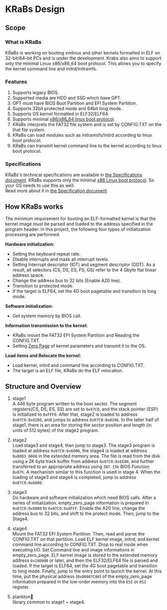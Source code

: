 # KRaBs Design

## Scope

### What is KRaBs
KRaBs is working on booting vmlinux and other kernels formatted in ELF on
32-bit/64-bit PCs and is under the development. Krabs also aims to support only the minimal Linux x86/x86_64 boot protocol. 
This allows you to specify the kernel command line and initrd/initramfs.  

### Features
1. Supports legacy BIOS.
2. Supported media are HDD and SSD which have GPT.
3. GPT must have BIOS Boot Partition and EFI System Partition.
4. Supports 32bit protected mode and 64bit long mode. 
5. Supports OS kernel formatted in ELF32/ELF64.
6. Supports minimal
[x86/x86_64 linux boot protocol](https://www.kernel.org/doc/html/latest/x86/boot.html). 
7. KRaBs interprets the FAT32 file system and is set by CONFIG.TXT on the that file system.
8. KRaBs can load modules such as initramsfs/initrd according to linux boot protocol.
9. KRaBs can transmit kernel command line to the kernel according to linux boot protocol.

### Specifications
KRaBs's technical specifications are available in
[the Specifications document](specifications.md).
KRaBs supports only the minimal
[x86 Linux boot protocol](https://www.kernel.org/doc/html/latest/x86/boot.html).
So your OS needs to use this as well.  
Read more about it in [the Specification document](specifications.md).

## How KRaBs works
The minimum requirement for booting an ELF-formatted kernel is that the kernel
image must be parsed and loaded to the address specified in the program header.
In this project, the following four types of initialization processing are
performed.

**Hardware initialization:**
* Setting the keyboard repeat rate.
* Disable interrupts and mask all interrupt levels.
* Setting Interrupt descriptor (IDT) and segment descriptor (GDT). As a result,
all selectors (CS, DS, ES, FS, GS) refer to the 4 Gbyte flat linear address
space.
* Change the address bus to 32 bits (Enable A20 line).
* Transition to protected mode.
* If the target is ELF64, set the 4G boot pagetable and transition to long mode.

**Software initialization:**
* Get system memory by BIOS call.

**Information transmission to the kernel:**
* KRaBs mount the FAT32 EFI System Partition and Reading the CONFIG.TXT.
* Setting [Zero Page](https://www.kernel.org/doc/html/latest/x86/zero-page.html)
of kernel parameters and transmit it to the OS.

**Load items and Relocate the kernel:**
* Load kernel, initrd and command line according to CONFIG.TXT.
* The target is an ELF file, KRaBs do the ELF relocation.

## Structure and Overview
1. stage1  
A 446 byte program written to the boot sector. The segment registers(CS, DS, ES, SS) are set to `0x07C0`, and the stack pointer (ESP) is initialized to `0xFFF0`. After that, stage2 is loaded to address `0x07C0:0x0200`, and jumps to address `0x07C0:0x0206`. In the latter half of stage1, there is an area for storing the sector position and length (in units of 512 bytes) of the stage2 program.
2. stage2  
Load stage3 and stage4, then jump to stage3. The stage3 program is loaded at address `0x07C0:0x6000`, the stage4 is loaded at address `0x0003_0000` in the extended memory area. The file is read from the disk using a 2K byte track buffer from address `0x07C0:0xEE00`, and further transferred to an appropriate address using `INT 15h` BIOS Function `0x87h`. A mechanism similar to this function is used in stage 4. When the loading of stage3 and stage4 is completed, jump to address `0x07C0:0x6000`. 
3. stage3  
Do hardware and software initialization which need BIOS calls. After a series of initialization, empty_zero_page information is prepared in `0x07C0:0x0000` to `0x07C0:0x0FFF`. Enable the A20 line, change the address bus to 32 bits, and shift to the protect mode. Then, jump to the Stage4.
4. stage4  
Mount the FAT32 EFI System Partition. Then, read and parse the CONFIG.TXT on that partition. Load ELF kernel image, initrd, and kernel command line according to CONFIG.TXT. Drop to real mode when executing I/O. Set Command line and image informations in empty_zero_page. ELF kernel image is stored to the extended memory address `0x100000` or later, and then the ELF32/ELF64 file is parsed and loaded. If the target is ELF64, set the 4G boot pagetable and transition to long mode. Finally, jump to the entry point to launch the kernel. At this time, put the physical address (`0x00007C00`) of the empty_zero_page information prepared in the low-order memory into the `ESI` or `RSI` register.

5. plankton🦠  
library common to stage1 ~ stage4.